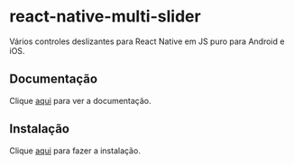 # react-native-multi-slider

Vários controles deslizantes para React Native em JS puro para Android e iOS.

## Documentação

Clique [aqui](https://github.com/ptomasroos/react-native-multi-slider) para ver a documentação.

## Instalação

Clique [aqui](https://www.npmjs.com/package/@ptomasroos/react-native-multi-slider) para fazer a instalação.
